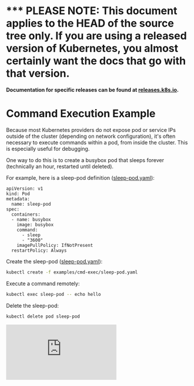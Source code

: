 <!-- BEGIN MUNGE: UNVERSIONED_WARNING -->

<!-- BEGIN STRIP_FOR_RELEASE -->

<h1>*** PLEASE NOTE: This document applies to the HEAD of the source
tree only. If you are using a released version of Kubernetes, you almost
certainly want the docs that go with that version.</h1>

<strong>Documentation for specific releases can be found at
[releases.k8s.io](http://releases.k8s.io).</strong>

<!-- END STRIP_FOR_RELEASE -->

<!-- END MUNGE: UNVERSIONED_WARNING -->
# Command Execution Example

Because most Kubernetes providers do not expose pod or service IPs outside of the cluster (depending on network configuration), it's often necessary to execute commands within a pod, from inside the cluster. This is especially useful for debugging.

One way to do this is to create a busybox pod that sleeps forever (technically an hour, restarted until deleted).

For example, here is a sleep-pod definition ([sleep-pod.yaml](sleep-pod.yaml)):

```
apiVersion: v1
kind: Pod
metadata:
  name: sleep-pod
spec:
  containers:
  - name: busybox
    image: busybox
    command:
      - sleep
      - "3600"
    imagePullPolicy: IfNotPresent
  restartPolicy: Always
```

Create the sleep-pod ([sleep-pod.yaml](sleep-pod.yaml)):

```sh
kubectl create -f examples/cmd-exec/sleep-pod.yaml
```

Execute a command remotely:

```sh
kubectl exec sleep-pod -- echo hello
```

Delete the sleep-pod:

```sh
kubectl delete pod sleep-pod
```


<!-- BEGIN MUNGE: GENERATED_ANALYTICS -->
[![Analytics](https://kubernetes-site.appspot.com/UA-36037335-10/GitHub/examples/cmd-exec/README.md?pixel)]()
<!-- END MUNGE: GENERATED_ANALYTICS -->

